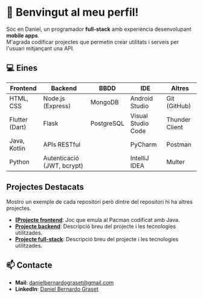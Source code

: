 # 👋 Benvingut al meu perfil!

Sóc en Daniel, un programador **full-stack** amb experiència desenvolupant **mobile apps**.  
M'agrada codificar projectes que permetin crear utilitats i serveis per l'usuari mitjançant una API.

## 💻 Eines

| **Frontend**         | **Backend**                | **BBDD**                | **IDE**                  | **Altres**      |
|-----------------------|----------------------------|--------------------------|--------------------------|-----------------------|
| HTML, CSS            | Node.js (Express)          | MongoDB                 | Android Studio           | Git (GitHub)          |
| Flutter (Dart)       | Flask                      | PostgreSQL              | Visual Studio Code       | Thunder Client        |
| Java, Kotlin         | APIs RESTful               |                          | PyCharm                  | Postman               |
| Python               | Autenticació (JWT, bcrypt) |                          | IntelliJ IDEA            | Multer                      |

## Projectes Destacats

Mostro un exemple de cada repositori però dintre del repositori hi ha altres projectes.

- **[[Projecte frontend](https://github.com/db110513/frontend/tree/main/java/jocs/jocs2D/pacman)**: Joc que emula al Pacman codificat amb Java.
- **[Projecte backend](https://github.com/db110513/backend/tree/main/APIs/js/hospital)**: Descripció breu del projecte i les tecnologies utilitzades.
- **[Projecte full-stack](enllaç)**: Descripció breu del projecte i les tecnologies utilitzades.

## 📫 Contacte

- **Mail**: danielbernardograset@gmail.com
- **LinkedIn**: [Daniel Bernardo Graset](https://www.linkedin.com/in/daniel-bernardo-graset-37b36827b/)
